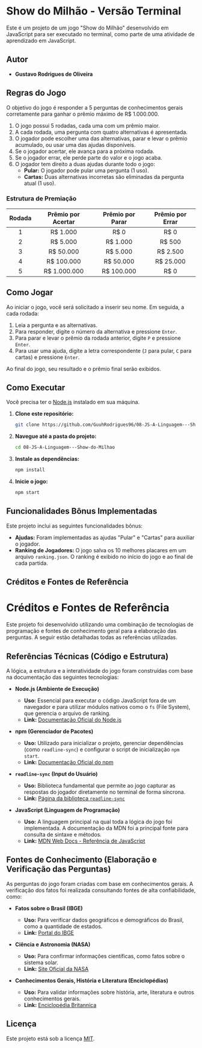 # Show do Milhão - Versão Terminal

Este é um projeto de um jogo "Show do Milhão" desenvolvido em JavaScript para ser executado no terminal, como parte de uma atividade de aprendizado em JavaScript.

## Autor

* **Gustavo Rodrigues de Oliveira** 

## Regras do Jogo

O objetivo do jogo é responder a 5 perguntas de conhecimentos gerais corretamente para ganhar o prêmio máximo de R$ 1.000.000.

1.  O jogo possui 5 rodadas, cada uma com um prêmio maior.
2.  A cada rodada, uma pergunta com quatro alternativas é apresentada.
3.  O jogador pode escolher uma das alternativas, parar e levar o prêmio acumulado, ou usar uma das ajudas disponíveis.
4.  Se o jogador acertar, ele avança para a próxima rodada.
5.  Se o jogador errar, ele perde parte do valor e o jogo acaba.
6.  O jogador tem direito a duas ajudas durante todo o jogo:
    * **Pular:** O jogador pode pular uma pergunta (1 uso).
    * **Cartas:** Duas alternativas incorretas são eliminadas da pergunta atual (1 uso).

### Estrutura de Premiação

| Rodada | Prêmio por Acertar | Prêmio por Parar | Prêmio por Errar |
| :----: | :----------------: | :---------------: | :---------------: |
|   1    |     R$ 1.000       |       R$ 0        |       R$ 0        |
|   2    |     R$ 5.000       |     R$ 1.000      |      R$ 500       |
|   3    |     R$ 50.000      |     R$ 5.000      |     R$ 2.500      |
|   4    |    R$ 100.000      |     R$ 50.000     |     R$ 25.000     |
|   5    |   R$ 1.000.000     |    R$ 100.000     |       R$ 0        |

## Como Jogar

Ao iniciar o jogo, você será solicitado a inserir seu nome. Em seguida, a cada rodada:

1.  Leia a pergunta e as alternativas.
2.  Para responder, digite o número da alternativa e pressione `Enter`.
3.  Para parar e levar o prêmio da rodada anterior, digite `P` e pressione `Enter`.
4.  Para usar uma ajuda, digite a letra correspondente (`J` para pular, `C` para cartas) e pressione `Enter`.

Ao final do jogo, seu resultado e o prêmio final serão exibidos.

## Como Executar

Você precisa ter o [Node.js](https://nodejs.org/) instalado em sua máquina.

1.  **Clone este repositório:**
    ```bash
    git clone https://github.com/GuuhRodrigues96/08-JS-A-Linguagem---Show-do-Milhao.git
    ```
2.  **Navegue até a pasta do projeto:**
    ```bash
    cd 08-JS-A-Linguagem---Show-do-Milhao
    ```
3.  **Instale as dependências:**
    ```bash
    npm install
    ```
4.  **Inicie o jogo:**
    ```bash
    npm start
    ```

## Funcionalidades Bônus Implementadas

Este projeto inclui as seguintes funcionalidades bônus:

* **Ajudas:** Foram implementadas as ajudas "Pular" e "Cartas" para auxiliar o jogador.
* **Ranking de Jogadores:** O jogo salva os 10 melhores placares em um arquivo `ranking.json`. O ranking é exibido no início do jogo e ao final de cada partida.

## Créditos e Fontes de Referência

# Créditos e Fontes de Referência

Este projeto foi desenvolvido utilizando uma combinação de tecnologias de programação e fontes de conhecimento geral para a elaboração das perguntas. A seguir estão detalhadas todas as referências utilizadas.

## Referências Técnicas (Código e Estrutura)

A lógica, a estrutura e a interatividade do jogo foram construídas com base na documentação das seguintes tecnologias:

* **Node.js (Ambiente de Execução)**
    * **Uso:** Essencial para executar o código JavaScript fora de um navegador e para utilizar módulos nativos como o `fs` (File System), que gerencia o arquivo de ranking.
    * **Link:** [Documentação Oficial do Node.js](https://nodejs.org/api/)

* **npm (Gerenciador de Pacotes)**
    * **Uso:** Utilizado para inicializar o projeto, gerenciar dependências (como `readline-sync`) e configurar o script de inicialização `npm start`.
    * **Link:** [Documentação Oficial do npm](https://docs.npmjs.com/)

* **`readline-sync` (Input do Usuário)**
    * **Uso:** Biblioteca fundamental que permite ao jogo capturar as respostas do jogador diretamente no terminal de forma síncrona.
    * **Link:** [Página da biblioteca `readline-sync`](https://www.npmjs.com/package/readline-sync)

* **JavaScript (Linguagem de Programação)**
    * **Uso:** A linguagem principal na qual toda a lógica do jogo foi implementada. A documentação da MDN foi a principal fonte para consulta de sintaxe e métodos.
    * **Link:** [MDN Web Docs - Referência de JavaScript](https://developer.mozilla.org/pt-BR/docs/Web/JavaScript)

## Fontes de Conhecimento (Elaboração e Verificação das Perguntas)

As perguntas do jogo foram criadas com base em conhecimentos gerais. A verificação dos fatos foi realizada consultando fontes de alta confiabilidade, como:

* **Fatos sobre o Brasil (IBGE)**
    * **Uso:** Para verificar dados geográficos e demográficos do Brasil, como a quantidade de estados.
    * **Link:** [Portal do IBGE](https://www.ibge.gov.br/)

* **Ciência e Astronomia (NASA)**
    * **Uso:** Para confirmar informações científicas, como fatos sobre o sistema solar.
    * **Link:** [Site Oficial da NASA](https://www.nasa.gov/)

* **Conhecimentos Gerais, História e Literatura (Enciclopédias)**
    * **Uso:** Para validar informações sobre história, arte, literatura e outros conhecimentos gerais.
    * **Link:** [Enciclopédia Britannica](https://www.britannica.com/)

## Licença

Este projeto está sob a licença [MIT](LICENSE).
